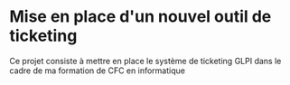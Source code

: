 # Mise en place d'un nouvel outil de ticketing

Ce projet consiste à mettre en place le système de ticketing GLPI dans le cadre de ma formation de CFC en informatique